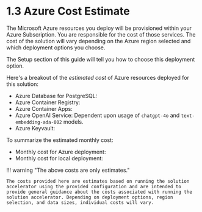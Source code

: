 # 1.3 Azure Cost Estimate

The Microsoft Azure resources you deploy will be provisioned within your Azure Subscription. You are responsible for the cost of those services. The cost of the solution will vary depending on the Azure region selected and which deployment options you choose.

The Setup section of this guide will tell you how to choose this deployment option.

Here's a breakout of the _estimated cost_ of Azure resources deployed for this solution:

- Azure Database for PostgreSQL:
- Azure Container Registry: 
- Azure Container Apps: 
- Azure OpenAI Service: Dependent upon usage of `chatgpt-4o` and `text-embedding-ada-002` models.
- Azure Keyvault:

To summarize the estimated monthly cost:

- Monthly cost for Azure deployment: 
- Monthly cost for local deployment: 

!!! warning "The above costs are only estimates."

    The costs provided here are estimates based on running the solution accelerator using the provided configuration and are intended to provide general guidance about the costs associated with running the solution accelerator. Depending on deployment options, region selection, and data sizes, individual costs will vary.
